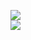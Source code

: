 [![](https://img.shields.io/badge/Made%20With-Github%20Spray-lightgrey.svg?style=for-the-badge&logo=github)](https://github.com/Annihil/github-spray#18403)  
[![](https://i.imgur.com/2DrTn0Z.gif)](https://github.com/Annihil/github-spray)